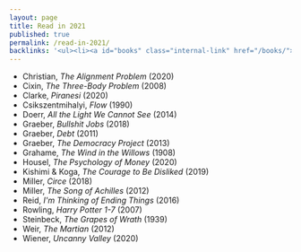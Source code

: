 ```yaml
---
layout: page
title: Read in 2021
published: true
permalink: /read-in-2021/
backlinks: '<ul><li><a id="books" class="internal-link" href="/books/">Books</a></li></ul>'
---
```


* Christian, _The Alignment Problem_ (2020) 
* Cixin, _The Three-Body Problem_ (2008) 
* Clarke, _Piranesi_ (2020) 
* Csikszentmihalyi, _Flow_ (1990) 
* Doerr, _All the Light We Cannot See_ (2014) 
* Graeber, _Bullshit Jobs_ (2018) 
* Graeber, _Debt_ (2011) 
* Graeber, _The Democracy Project_ (2013) 
* Grahame, _The Wind in the Willows_ (1908) 
* Housel, _The Psychology of Money_ (2020) 
* Kishimi & Koga, _The Courage to Be Disliked_ (2019) 
* Miller, _Circe_ (2018) 
* Miller, _The Song of Achilles_ (2012) 
* Reid, _I'm Thinking of Ending Things_ (2016) 
* Rowling, _Harry Potter 1-7_ (2007) 
* Steinbeck, _The Grapes of Wrath_ (1939) 
* Weir, _The Martian_ (2012) 
* Wiener, _Uncanny Valley_ (2020) 
